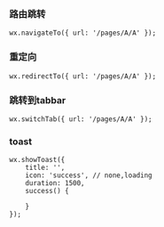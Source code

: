 ### 路由跳转
```
wx.navigateTo({ url: '/pages/A/A' });
```

### 重定向
```
wx.redirectTo({ url: '/pages/A/A' });
```

### 跳转到tabbar
```
wx.switchTab({ url: '/pages/A/A' });
```

### toast
```
wx.showToast({
	title: '',
	icon: 'success', // none,loading
	duration: 1500,
	success() {
		
	}
});
```